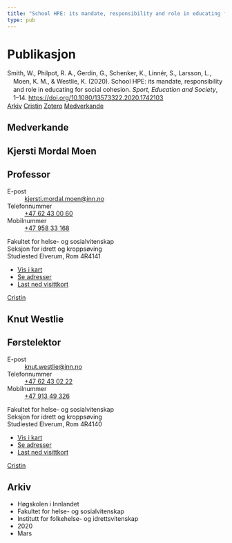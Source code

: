 ```yaml
---
title: "School HPE: its mandate, responsibility and role in educating for social cohesion."
type: pub
---
```

<h1>Publikasjon</h1>
<article id="csl-bib-container-CX3QMEQN" class="csl-bib-container">
  <div class="csl-bib-body" style="line-height: 1.35; padding-left: 1em; text-indent:-1em;">
  <div class="csl-entry">Smith, W., Philpot, R. A., Gerdin, G., Schenker, K., Linn&#xE9;r, S., Larsson, L., Moen, K. M., &amp; Westlie, K. (2020). School HPE: its mandate, responsibility and role in educating for social cohesion. <i>Sport, Education and Society</i>, 1&#x2013;14. <a href="https://doi.org/10.1080/13573322.2020.1742103">https://doi.org/10.1080/13573322.2020.1742103</a></div>
</div>
  <div class="csl-bib-buttons">
    <a href="#taxonomy-article-CX3QMEQN" class="csl-bib-button">Arkiv</a>
    <a href="https://app.cristin.no/results/show.jsf?id=1802212" alt="Cristin URL" class="csl-bib-button">Cristin</a>
    <a href="http://zotero.org/groups/5022929/items/CX3QMEQN" alt="Zotero URL" class="csl-bib-button">Zotero</a>
    <a href="#contributors-article-CX3QMEQN" class="csl-bib-button">Medverkande</a>
  </div>
  <div id="csl-bib-meta-container-CX3QMEQN"></div>
</article>
<div id="csl-bib-meta-CX3QMEQN" class="csl-bib-meta">
  <article id="contributors-article-CX3QMEQN" class="contributors-article">
    <h1>Medverkande</h1>
    <div class="personas">
<div class="vrtx-hinn-person-card">
<div class="photo">
<i class="lar la-user-circle missing-person"></i>
</div>
<div class="info">
<hgroup><h1>Kjersti Mordal Moen</h1>
<h2>Professor</h2>
</hgroup><dl>
<dt>E-post</dt>
<dd>
<a href="mailto:kjersti.mordal.moen@inn.no">kjersti.mordal.moen@inn.no</a>
</dd>
<dt>Telefonnummer</dt>
<dd><a href="tel:+4762430060">
+47 62 43 00 60
</a></dd>
<dt>Mobilnummer</dt>
<dd><a href="tel:+4795833168">
+47 958 33 168
</a></dd>
</dl>
<p>
Fakultet for helse- og sosialvitenskap<br>
Seksjon for idrett og kroppsøving<br>
Studiested Elverum,
Rom 4R4141
</p>
<ul class="vrtx-hinn-links">
<li><a href="https://www.google.com/maps?q=60.88156,11.53723">Vis i kart</a></li>
<li><a href="https://www.inn.no/finn-en-ansatt/kjersti-mordal-moen.html#vrtx-hinn-addresses">Se adresser</a></li>
<li><a href="https://www.inn.no/finn-en-ansatt/kjersti-mordal-moen.html?vrtx=vcf">Last ned visittkort</a></li>
</ul>
</div>
</div>
<a href="https://app.cristin.no/persons/show.jsf?id=53554" alt="Cristin URL" class="personas-cristin">Cristin</a>
</div> <div class="personas">
<div class="vrtx-hinn-person-card">
<div class="photo">
<i class="lar la-user-circle missing-person"></i>
</div>
<div class="info">
<hgroup><h1>Knut Westlie</h1>
<h2>Førstelektor</h2>
</hgroup><dl>
<dt>E-post</dt>
<dd>
<a href="mailto:knut.westlie@inn.no">knut.westlie@inn.no</a>
</dd>
<dt>Telefonnummer</dt>
<dd><a href="tel:+4762430222">
+47 62 43 02 22
</a></dd>
<dt>Mobilnummer</dt>
<dd><a href="tel:+4791349326">
+47 913 49 326
</a></dd>
</dl>
<p>
Fakultet for helse- og sosialvitenskap<br>
Seksjon for idrett og kroppsøving<br>
Studiested Elverum,
Rom 4R4140
</p>
<ul class="vrtx-hinn-links">
<li><a href="https://www.google.com/maps?q=60.88156,11.53723">Vis i kart</a></li>
<li><a href="https://www.inn.no/finn-en-ansatt/knut-westlie.html#vrtx-hinn-addresses">Se adresser</a></li>
<li><a href="https://www.inn.no/finn-en-ansatt/knut-westlie.html?vrtx=vcf">Last ned visittkort</a></li>
</ul>
</div>
</div>
<a href="https://app.cristin.no/persons/show.jsf?id=620342" alt="Cristin URL" class="personas-cristin">Cristin</a>
</div>
  </article>
  <article id="taxonomy-article-CX3QMEQN" class="taxonomy-article">
    <h1>Arkiv</h1>
    <ul>
      <li>Høgskolen i Innlandet</li>
      <li>Fakultet for helse- og sosialvitenskap</li>
      <li>Institutt for folkehelse- og idrettsvitenskap</li>
      <li>2020</li>
      <li>Mars</li>
    </ul>
  </article>
</div>
